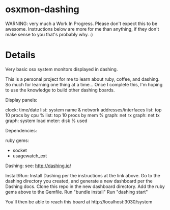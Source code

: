 osxmon-dashing
==============

WARNING: very much a Work In Progress. Please don't expect this to be awesome.
Instructions below are more for me than anything, if they don't make sense to
you that's probably why. :)

Details
==============
Very basic osx system monitors displayed in dashing.

This is a personal project for me to learn about ruby, coffee, and dashing.
So much for learning one thing at a time...
Once I complete this, I'm hoping to use the knowledge to build other dashing
boards.

Display panels:

clock: time/date
list: system name & network addresses/interfaces
list: top 10 procs by cpu %
list: top 10 procs by mem %
graph: net rx
graph: net tx
graph: system load
meter: disk % used

Dependencies:

ruby gems:
  - socket
  - usagewatch_ext

Dashing:
  see: http://dashing.io/

Install/Run:
  Install Dashing per the instructions at the link above.
  Go to the dashing directory you created, and generate a new dashboard per
    the Dashing docs.
  Clone this repo in the new dashboard directory.
  Add the ruby gems above to the Gemfile.
  Run "bundle install"
  Run "dashing start"

  You'll then be able to reach this board at http://localhost:3030/system
